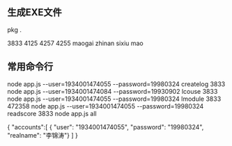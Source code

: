 ## 生成EXE文件
pkg .


3833    4125    4257    4255
maogai  zhinan  sixiu   mao
## 常用命令行
node app.js  --user=1934001474055 --password=19980324 createlog 3833
node app.js  --user=1934001474084 --password=19930902 lcouse 3833
node app.js  --user=1934001474055 --password=19980324 lmodule 3833 472358
node app.js  --user=1934001474055 --password=19980324 readscore 3833
node app.js all

{
"accounts":[
{ "user": "1934001474055", "password": "19980324", "realname": "李锦涛"}
]
}
